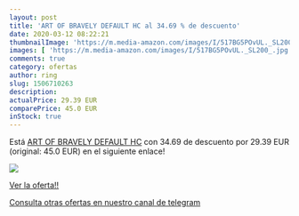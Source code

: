```yaml
---
layout: post
title: 'ART OF BRAVELY DEFAULT HC al 34.69 % de descuento'
date: 2020-03-12 08:22:21
thumbnailImage: 'https://m.media-amazon.com/images/I/517BG5POvUL._SL200_.jpg'
images: [ 'https://m.media-amazon.com/images/I/517BG5POvUL._SL200_.jpg' ]
comments: true
category: ofertas
author: ring
slug: 1506710263
description:
actualPrice: 29.39 EUR
comparePrice: 45.0 EUR
inStock: true
---
```


Está [ART OF BRAVELY DEFAULT HC](https://www.amazon.com/dp/1506710263/?tag=redken08-20) con 34.69 de descuento por 29.39 EUR (original: 45.0 EUR) en el siguiente enlace!

[![](https://m.media-amazon.com/images/I/517BG5POvUL._SL200_.jpg)](https://www.amazon.com/dp/1506710263/?tag=redken08-20)

[Ver la oferta!!](https://www.amazon.com/dp/1506710263/?tag=redken08-20)

[Consulta otras ofertas en nuestro canal de telegram](https://t.me/s/ofertas25)
